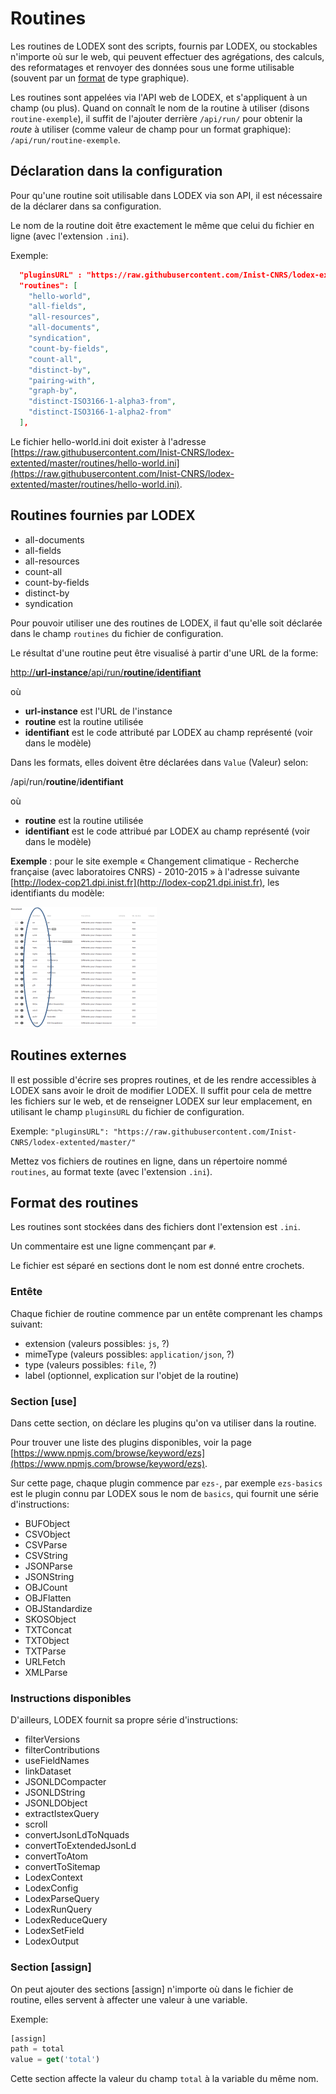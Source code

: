 # Routines

Les routines de LODEX sont des scripts, fournis par LODEX, ou stockables n'importe où sur le web, qui peuvent effectuer des agrégations, des calculs, des reformatages et renvoyer des données sous une forme utilisable \(souvent par un [format](/Administration/Modèle/Format/README.md) de type graphique\).

Les routines sont appelées via l'API web de LODEX, et s'appliquent à un champ \(ou plus\). Quand on connaît le nom de la routine à utiliser \(disons `routine-exemple`\), il suffit de l'ajouter derrière `/api/run/` pour obtenir la _route_ à utiliser \(comme valeur de champ pour un format graphique\): `/api/run/routine-exemple`.

## Déclaration dans la configuration

Pour qu'une routine soit utilisable dans LODEX via son API, il est nécessaire de la déclarer dans sa configuration.

Le nom de la routine doit être exactement le même que celui du fichier en ligne \(avec l'extension `.ini`\).

Exemple:

```json
  "pluginsURL" : "https://raw.githubusercontent.com/Inist-CNRS/lodex-extented/master/",
  "routines": [
    "hello-world",
    "all-fields",
    "all-resources",
    "all-documents",
    "syndication",
    "count-by-fields",
    "count-all",
    "distinct-by",
    "pairing-with",
    "graph-by",
    "distinct-ISO3166-1-alpha3-from",
    "distinct-ISO3166-1-alpha2-from"
  ],
```

Le fichier hello-world.ini doit exister à l'adresse [https://raw.githubusercontent.com/Inist-CNRS/lodex-extented/master/routines/hello-world.ini](https://raw.githubusercontent.com/Inist-CNRS/lodex-extented/master/routines/hello-world.ini).

## Routines fournies par LODEX

* all-documents
* all-fields
* all-resources
* count-all
* count-by-fields
* distinct-by
* syndication

Pour pouvoir utiliser une des routines de LODEX, il faut qu'elle soit déclarée dans le champ `routines` du fichier de configuration.

Le résultat d'une routine peut être visualisé à partir d'une URL de la forme:

[http://**url-instance**/api/run/**routine**/**identifiant**](http://url-instance/api/run/routine/identifiant)

où

* **url-instance** est l'URL de l'instance
* **routine** est la routine utilisée
* **identifiant** est le code attributé par LODEX au champ représenté \(voir dans le modèle\)

Dans les formats, elles doivent être déclarées dans `Value` \(Valeur\) selon:

/api/run/**routine**/**identifiant**

où

* **routine** est la routine utilisée
* **identifiant** est le code attribué par LODEX au champ représenté \(voir dans le modèle\)

**Exemple** : pour le site exemple « Changement climatique - Recherche française \(avec laboratoires CNRS\) - 2010-2015 » à l'adresse suivante [http://lodex-cop21.dpi.inist.fr](http://lodex-cop21.dpi.inist.fr), les identifiants du modèle:

![](/assets/ModeleIdentifiants.png)

## Routines externes

Il est possible d'écrire ses propres routines, et de les rendre accessibles à LODEX sans avoir le droit de modifier LODEX. Il suffit pour cela de mettre les fichiers sur le web, et de renseigner LODEX sur leur emplacement, en utilisant le champ `pluginsURL` du fichier de configuration.

Exemple: `"pluginsURL": "https://raw.githubusercontent.com/Inist-CNRS/lodex-extented/master/"`

Mettez vos fichiers de routines en ligne, dans un répertoire nommé `routines`, au format texte \(avec l'extension `.ini`\).

## Format des routines

Les routines sont stockées dans des fichiers dont l'extension est `.ini`.

Un commentaire est une ligne commençant par `#`.

Le fichier est séparé en sections dont le nom est donné entre crochets.

### Entête

Chaque fichier de routine commence par un entête comprenant les champs suivant:

* extension \(valeurs possibles: `js`, ?\)
* mimeType \(valeurs possibles: `application/json`, ?\)
* type \(valeurs possibles: `file`, ?\)
* label \(optionnel, explication sur l'objet de la routine\)

### Section \[use\]

Dans cette section, on déclare les plugins qu'on va utiliser dans la routine.

Pour trouver une liste des plugins disponibles, voir la page [https://www.npmjs.com/browse/keyword/ezs](https://www.npmjs.com/browse/keyword/ezs).

Sur cette page, chaque plugin commence par `ezs-`, par exemple `ezs-basics` est le plugin connu par LODEX sous le nom  de `basics`, qui fournit une série d'instructions:

* BUFObject
* CSVObject
* CSVParse
* CSVString
* JSONParse
* JSONString
* OBJCount
* OBJFlatten
* OBJStandardize
* SKOSObject
* TXTConcat
* TXTObject
* TXTParse
* URLFetch
* XMLParse

### Instructions disponibles

D'ailleurs, LODEX fournit sa propre série d'instructions:

* filterVersions
* filterContributions
* useFieldNames
* linkDataset
* JSONLDCompacter
* JSONLDString
* JSONLDObject
* extractIstexQuery
* scroll
* convertJsonLdToNquads
* convertToExtendedJsonLd
* convertToAtom
* convertToSitemap
* LodexContext
* LodexConfig
* LodexParseQuery
* LodexRunQuery
* LodexReduceQuery
* LodexSetField
* LodexOutput

### Section \[assign\]

On peut ajouter des sections \[assign\] n'importe où dans le fichier de routine, elles servent à affecter une valeur à une variable.

Exemple:

```js
[assign]
path = total
value = get('total')
```

Cette section affecte la valeur du champ `total` à la variable du même nom.

